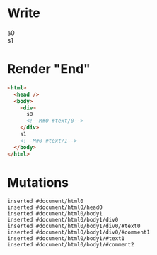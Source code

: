 # Write
  <div>s0<!M#0 #text/0></div>s1<!M#0 #text/1>


# Render "End"
```html
<html>
  <head />
  <body>
    <div>
      s0
      <!--M#0 #text/0-->
    </div>
    s1
    <!--M#0 #text/1-->
  </body>
</html>
```

# Mutations
```
inserted #document/html0
inserted #document/html0/head0
inserted #document/html0/body1
inserted #document/html0/body1/div0
inserted #document/html0/body1/div0/#text0
inserted #document/html0/body1/div0/#comment1
inserted #document/html0/body1/#text1
inserted #document/html0/body1/#comment2
```